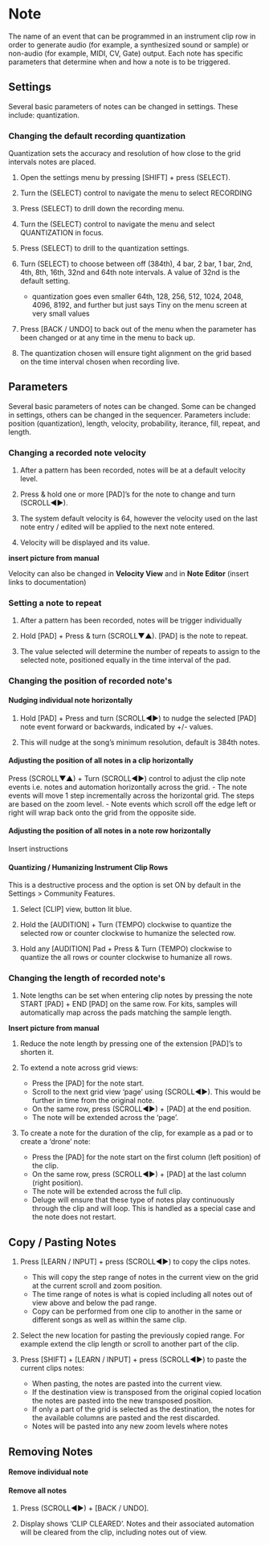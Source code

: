 # Note

The name of an event that can be programmed in an instrument clip row in order to generate audio (for example, a synthesized sound or sample) or non-audio (for example, MIDI, CV, Gate) output. Each note has specific parameters that determine when and how a note is to be triggered.

## Settings

Several basic parameters of notes can be changed in settings. These include: quantization.

### Changing the default recording quantization

Quantization sets the accuracy and resolution of how close to the grid intervals notes are placed.

1. Open the settings menu by pressing [SHIFT] + press (SELECT).

1. Turn the (SELECT) control to navigate the menu to select RECORDING

1. Press (SELECT) to drill down the recording menu.

1. Turn the (SELECT) control to navigate the menu and select QUANTIZATION in focus.

1. Press (SELECT) to drill to the quantization settings.

1. Turn (SELECT) to choose between off (384th), 4 bar, 2 bar, 1 bar, 2nd, 4th, 8th, 16th, 32nd and 64th note intervals. A value of 32nd is the default setting.

    - quantization goes even smaller 64th, 128, 256, 512, 1024, 2048, 4096, 8192, and further but just says Tiny on the menu screen at very small values

1. Press [BACK / UNDO] to back out of the menu when the parameter has been changed or at any time in the menu to back up.

1. The quantization chosen will ensure tight alignment on the grid based on the time interval chosen when recording live.

## Parameters

Several basic parameters of notes can be changed. Some can be changed in settings, others can be changed in the sequencer. Parameters include: position (quantization), length, velocity, probability, iterance, fill, repeat, and length.

### Changing a recorded note velocity

1. After a pattern has been recorded, notes will be at a default velocity level.

1. Press & hold one or more [PAD]’s for the note to change and turn (SCROLL◄►).

1. The system default velocity is 64, however the velocity used on the last note entry / edited will be applied to the next note entered.

1. Velocity will be displayed and its value.

**insert picture from manual**

Velocity can also be changed in **Velocity View** and in **Note Editor** (insert links to documentation)

### Setting a note to repeat

1. After a pattern has been recorded, notes will be trigger individually

1. Hold [PAD] + Press & turn (SCROLL▼▲). [PAD] is the note to repeat.

1. The value selected will determine the number of repeats to assign to the selected note, positioned equally in the time interval of the pad.

### Changing the position of recorded note's

#### Nudging individual note horizontally

1. Hold [PAD] + Press and turn (SCROLL◄►) to nudge the selected [PAD] note event forward or backwards, indicated by +/- values.

1. This will nudge at the song’s minimum resolution, default is 384th notes.

#### Adjusting the position of all notes in a clip horizontally

Press (SCROLL▼▲) + Turn (SCROLL◄►) control to adjust the clip note events i.e. notes and automation horizontally across the grid.
    - The note events will move 1 step incrementally across the horizontal grid. The steps are based on the zoom level.
    - Note events which scroll off the edge left or right will wrap back onto the grid from the opposite side.

#### Adjusting the position of all notes in a note row horizontally

Insert instructions

#### Quantizing / Humanizing Instrument Clip Rows

This is a destructive process and the option is set ON by default in the Settings > Community Features.

1. Select [CLIP] view, button lit blue.

1. Hold the [AUDITION] + Turn (TEMPO) clockwise to quantize the selected row or counter clockwise to humanize the selected row.

1. Hold any [AUDITION] Pad + Press & Turn (TEMPO) clockwise to quantize the all rows or counter clockwise to humanize all rows.

### Changing the length of recorded note's

1. Note lengths can be set when entering clip notes by pressing the note START [PAD] + END [PAD] on the same row. For kits, samples will automatically map across the pads matching the sample length.

**Insert picture from manual**

1. Reduce the note length by pressing one of the extension [PAD]’s to shorten it.

1. To extend a note across grid views:
    - Press the [PAD] for the note start.
    - Scroll to the next grid view ‘page’ using (SCROLL◄►). This would be further in time from the original note.
    - On the same row, press (SCROLL◄►) + [PAD] at the end position.
    - The note will be extended across the ‘page’.

1. To create a note for the duration of the clip, for example as a pad or to create a ‘drone’ note:
    - Press the [PAD] for the note start on the first column (left position) of the clip.
    - On the same row, press (SCROLL◄►) + [PAD] at the last column (right position).
    - The note will be extended across the full clip.
    - Deluge will ensure that these type of notes play continuously through the clip and will loop. This is handled as a special case and the note does not restart.

## Copy / Pasting Notes

1. Press [LEARN / INPUT] + press (SCROLL◄►) to copy the clips notes.
    - This will copy the step range of notes in the current view on the grid at the current scroll and zoom position.
    - The time range of notes is what is copied including all notes out of view above and below the pad range.
    - Copy can be performed from one clip to another in the same or different songs as well as within the same clip.

1. Select the new location for pasting the previously copied range. For example extend the clip length or scroll to another part of the clip.

1. Press [SHIFT] + [LEARN / INPUT] + press (SCROLL◄►) to paste the current clips notes:
    - When pasting, the notes are pasted into the current view.
    - If the destination view is transposed from the original copied location the notes are pasted into the new transposed position.
    - If only a part of the grid is selected as the destination, the notes for the available columns are pasted and the rest discarded.
    - Notes will be pasted into any new zoom levels where notes

## Removing Notes

#### Remove individual note

#### Remove all notes

1. Press (SCROLL◄►) + [BACK / UNDO].

1. Display shows ‘CLIP CLEARED’. Notes and their associated automation will be cleared from the clip, including notes out of view.
